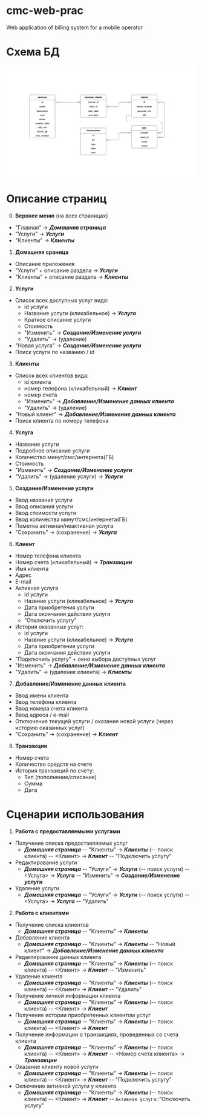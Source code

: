 # cmc-web-prac
Web application of billing system for a mobile operator

# Схема БД
![Схема БД](db/db_scheme.png)

# Описание страниц
0. **Верхнее меню** (на всех страницах)
  * "Главная" -> ***Домашняя страница***
  * "Услуги" -> ***Услуги***
  * "Клиенты" -> ***Клиенты***

1. **Домашняя сраница**
  * Описание приложения
  * "Услуги" + описание раздела -> ***Услуги***
  * "Клиенты" + описание раздела -> ***Клиенты***

2. **Услуги**
  * Список всех доступных услуг вида:
    * id услуги
    * Название услуги (кликабельное) -> ***Услуга***
    * Краткое описание услуги
    * Стоимость
    * "Изменить" -> ***Создание/Изменение услуги***
    * "Удалить" -> (удаление)
  * "Новая услуга" -> ***Создание/Изменение услуги***
  * Поиск услуги по названию / id

3. **Клиенты**
  * Список всех клиентов вида:
    * id клиента
    * номер телефона (кликабельный) -> ***Клиент***
    * номер счета
    * "Изменить" -> ***Добавление/Изменение данных клиента***
    * "Удалить" -> (удаление)
  * "Новый клиент" -> ***Добавление/Изменение данных клиента***
  * Поиск клиента по номеру телефона

4. **Услуга**
  * Название услуги
  * Подробное описание услуги
  * Количество минут/смс/интернета(ГБ)
  * Стоимость
  * "Изменить" -> ***Создание/Изменение услуги***
  * "Удалить" -> (удаление услуги) -> ***Услуги***

5. **Создание/Изменение услуги**
  * Ввод названия услуги
  * Ввод описания услуги
  * Ввод стоимости услуги
  * Ввод количества минут/смс/интернета(ГБ)
  * Пометка активная/неактивная услуга
  * "Сохранить" -> (сохранение) -> ***Услуга***

6. **Клиент**
  * Номер телефона клиента
  * Номер счета (кликабельный) -> ***Транзакции***
  * Имя клиента
  * Адрес
  * E-mail
  * Активная услуга
    * id услуги
    * Назвние услуги (кликабельное) -> ***Услуга***
    * Дата приобретения услуги
    * Дата окончания действия услуги
    * "Отключить услугу"
  * История оказанных услуг:
    * id услуги
    * Назвние услуги (кликабельное) -> ***Услуга***
    * Дата приобретения услуги
    * Дата окончания действия услуги
  * "Подключить услугу" + окно выбора доступных услуг
  * "Изменить" -> ***Добавление/Изменение данных клиента***
  * "Удалить" -> (удаление клиента) -> ***Клиенты***

7. **Добавление/Изменение данных клиента**
  * Ввод имени клиента
  * Ввод телефона клиента
  * Ввод номера счета клиента
  * Ввод адреса / e-mail
  * Отключение текущей услуги / оказание новой услуги (через историю оказанных услуг)
  * "Сохранить" -> (сохранение) -> ***Клиент***

8. **Транзакции**
  * Номер счета
  * Количество средств на счете
  * История транзакций по счету:
    * Тип (пополнение/списание)
    * Сумма
    * Дата

# Сценарии использования
1. **Работа с предоставляемыми услугами**
  * Получение списка предоставляемых услуг
    * ***Домашняя страница*** -- "Клиенты" -> ***Клиенты*** (-- поиск клиента) -- <Клиент> -> ***Клиент*** -- "Подключить услугу"
  * Редактирование услуги
    * ***Домашняя страница*** -- "Услуги" -> ***Услуги*** (-- поиск услуги) -- <Услуга> -> ***Услуга*** -- "Изменить" -> ***Создание/Изменение услуги***
  * Удаление услуги
    * ***Домашняя страница*** -- "Услуги" -> ***Услуги*** (-- поиск услуги) -- <Услуга> -> ***Услуга*** -- "Удалить"

2. **Работа с клиентами**
  * Получение списка клиентов
    * ***Домашняя страница*** -- "Клиенты" -> ***Клиенты***
  * Добавление клиента
    * ***Домашняя страница*** -- "Клиенты" -> ***Клиенты*** -- "Новый клиент" -> ***Добавление/Изменение данных клиента***
  * Редактирование данных клиента
    * ***Домашняя страница*** -- "Клиенты" -> ***Клиенты*** (-- поиск клиента) -- <Клиент> -> ***Клиент*** -- "Изменить"
  * Удаление клиента
    * ***Домашняя страница*** -- "Клиенты" -> ***Клиенты*** (-- поиск клиента) -- <Клиент> -> ***Клиент*** -- "Удалить"
  * Получение личной информации клиента
    * ***Домашняя страница*** -- "Клиенты" -> ***Клиенты*** (-- поиск клиента) -- <Клиент> -> ***Клиент***
  * Получение истории приобретенных клиентом услуг
    * ***Домашняя страница*** -- "Клиенты" -> ***Клиенты*** (-- поиск клиента) -- <Клиент> -> ***Клиент***
  * Получение информации о транзакциях, проведенных со счета клиента
    * ***Домашняя страница*** -- "Клиенты" -> ***Клиенты*** (-- поиск клиента) -- <Клиент> -> ***Клиент*** -- <Номер счета клиента> -> ***Транзакции***
  * Оказание клиенту новой услуги
    * ***Домашняя страница*** -- "Клиенты" -> ***Клиенты*** (-- поиск клиента) -- <Клиент> -> ***Клиент*** -- "Подключить услугу"
  * Оключение активной услуги у клиента
    * ***Домашняя страница*** -- "Клиенты" -> ***Клиенты*** (-- поиск клиента) -- <Клиент> -> ***Клиент*** -- `Активная услуга`::"Отключить услугу"

